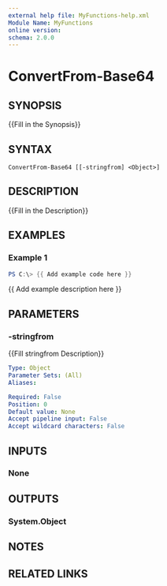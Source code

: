 ```yaml
---
external help file: MyFunctions-help.xml
Module Name: MyFunctions
online version:
schema: 2.0.0
---
```


# ConvertFrom-Base64

## SYNOPSIS
{{Fill in the Synopsis}}

## SYNTAX

```
ConvertFrom-Base64 [[-stringfrom] <Object>]
```

## DESCRIPTION
{{Fill in the Description}}

## EXAMPLES

### Example 1
```powershell
PS C:\> {{ Add example code here }}
```

{{ Add example description here }}

## PARAMETERS

### -stringfrom
{{Fill stringfrom Description}}

```yaml
Type: Object
Parameter Sets: (All)
Aliases:

Required: False
Position: 0
Default value: None
Accept pipeline input: False
Accept wildcard characters: False
```

## INPUTS

### None


## OUTPUTS

### System.Object

## NOTES

## RELATED LINKS
